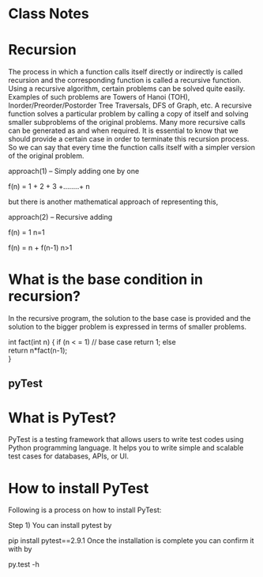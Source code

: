 # Class Notes
# Recursion

The process in which a function calls itself directly or indirectly is called recursion and the corresponding function is called a recursive function. Using a recursive algorithm, certain problems can be solved quite easily. Examples of such problems are Towers of Hanoi (TOH), Inorder/Preorder/Postorder Tree Traversals, DFS of Graph, etc. A recursive function solves a particular problem by calling a copy of itself and solving smaller subproblems of the original problems. Many more recursive calls can be generated as and when required. It is essential to know that we should provide a certain case in order to terminate this recursion process. So we can say that every time the function calls itself with a simpler version of the original problem.


approach(1) – Simply adding one by one

f(n) = 1 + 2 + 3 +……..+ n

but there is another mathematical approach of representing this,

approach(2) – Recursive adding 

f(n) = 1                  n=1

f(n) = n + f(n-1)    n>1

# What is the base condition in recursion? 
In the recursive program, the solution to the base case is provided and the solution to the bigger problem is expressed in terms of smaller problems. 
 

int fact(int n)
{
    if (n < = 1) // base case
        return 1;
    else    
        return n*fact(n-1);    
}


## pyTest

# What is PyTest?
PyTest is a testing framework that allows users to write test codes using Python programming language. It helps you to write simple and scalable test cases for databases, APIs, or UI.

# How to install PyTest
Following is a process on how to install PyTest:

Step 1) You can install pytest by

pip install pytest==2.9.1
Once the installation is complete you can confirm it with by

py.test -h
